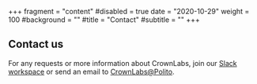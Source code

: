 +++
fragment = "content"
#disabled = true
date = "2020-10-29"
weight = 100
#background = ""
#title = "Contact"
#subtitle = ""
+++

## Contact us

For any requests or more information about CrownLabs, join our [Slack workspace](https://crown-team-group.slack.com) or send an email to [CrownLabs@Polito](mailto:crownlabs@polito.it?Subject=Info).
